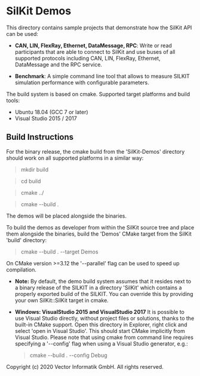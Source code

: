 # SilKit Demos

This directory contains sample projects that demonstrate how the SilKit
API can be used:

* **CAN, LIN, FlexRay, Ethernet, DataMessage, RPC**:
  Write or read participants that are able to connect to SilKit and use buses of
  all supported protocols including CAN, LIN, FlexRay, Ethernet, DataMessage and the RPC service.


* **Benchmark**:
  A simple command line tool that allows to measure SILKIT simulation performance
  with configurable parameters.

The build system is based on cmake.
Supported target platforms and build tools:
* Ubuntu 18.04 (GCC 7 or later)
* Visual Studio 2015 / 2017


## Build Instructions

For the binary release, the cmake build from the 'SilKit-Demos'
directory should work on all supported platforms in a similar way:

> mkdir build

> cd build

> cmake ../

> cmake --build .

The demos will be placed alongside the binaries.

To build the demos as developer from within the SilKit source tree and place them alongside
the binaries, build the 'Demos' CMake target from the SilKit 'build' directory:

> cmake --build . --target Demos

On CMake version >=3.12 the '--parallel' flag can be used to speed up
compilation.

* **Note:**
  By default, the demo build system assumes that it resides next to a binary
  release of the SILKIT in a directory 'SilKit' which contains a properly
  exported build of the SILKIT. You can override this by providing your own
  SilKit::SilKit target in cmake.

* **Windows: VisualStudio 2015 and VisualStudio 2017**
  It is possible to use Visual Studio directly, without project files or
  solutions, thanks to the built-in CMake support.
  Open this directory in Explorer, right click and select 'open in Visual
  Studio'. This should start CMake implicitly from Visual Studio.
  Please note that using cmake from command line requires specifying a
  '--config' flag when using a Visual Studio generator, e.g.:

  > cmake --build . --config Debug


Copyright (c) 2020 Vector Informatik GmbH. All rights reserved.

